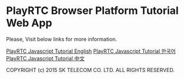 # PlayRTC Browser Platform Tutorial Web App

Please, Visit below links for more information.

[PlayRTC Javascript Tutorial English](https://www.playrtc.com/en/documents-en/)
[PlayRTC Javascript Tutorial 한국어](https://www.playrtc.com/ko/documents-ko/)
[PlayRTC Javascript Tutorial 中文](https://www.playrtc.com/zh/%E6%96%87%E6%A1%A3-zh/)

COPYRIGHT (c) 2015 SK TELECOM CO. LTD. ALL RIGHTS RESERVED.
